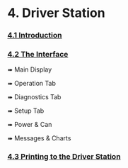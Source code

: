 # 4. Driver Station
### [4.1 Introduction](./introduction.md)

### [4.2 The Interface](./the_interface.md)
➠ Main Display

➠ Operation Tab

➠ Diagnostics Tab

➠ Setup Tab

➠ Power & Can

➠ Messages & Charts

### [4.3 Printing to the Driver Station](./printing_to_driver_station.md)


